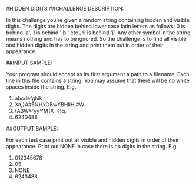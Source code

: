#HIDDEN DIGITS
##CHALLENGE DESCRIPTION:

In this challenge you're given a random string containing hidden and visible digits. The digits are hidden behind lower case latin letters as follows: 0 is behind 'a', 1 is behind ' b ' etc., 9 is behind 'j'. Any other symbol in the string means nothing and has to be ignored. So the challenge is to find all visible and hidden digits in the string and print them out in order of their appearance.

##INPUT SAMPLE:

Your program should accept as its first argument a path to a filename. Each line in this file contains a string. You may assume that there will be no white spaces inside the string. E.g.

1. abcdefghik
2. Xa,}A#5N}{xOBwYBHIlH,#W
3. (ABW>'yy^'M{X-K}q,
4. 6240488

##OUTPUT SAMPLE:

For each test case print out all visible and hidden digits in order of their appearance. Print out NONE in case there is no digits in the string. E.g.

1. 012345678
2. 05
3. NONE
4. 6240488
